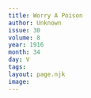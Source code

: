 ```yaml
---
title: Worry A Poison
author: Unknown
issue: 30
volume: 8
year: 1916
month: 34
day: V
tags:
layout: page.njk
image:
---
```


